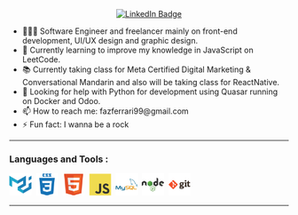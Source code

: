 <!-- <div id="header" align="center">
  <img src="https://media.giphy.com/media/M9gbBd9nbDrOTu1Mqx/giphy.gif" width="100"/>
</div> -->

<div id="badges" align="center"">
  <a href="https://www.linkedin.com/in/faziram/">
    <img src="https://img.shields.io/badge/LinkedIn-blue?style=for-the-badge&logo=linkedin&logoColor=white" alt="LinkedIn Badge"/>
  </a>
</div>

<div id="header" align="start">
  <ul>
    <li> 👩🏻‍💻 Software Engineer and freelancer mainly on front-end development, UI/UX design and graphic design. </li>
    <li> 🌱 Currently learning to improve my knowledge in JavaScript on LeetCode.</li>
    <li> 📚 Currently taking class for Meta Certified Digital Marketing & Conversational Mandarin and also will be taking class for ReactNative. </li>
    <li> 🤔 Looking for help with Python for development using Quasar running on Docker and Odoo. </li>
    <li> 📫 How to reach me: fazferrari99@gmail.com </li>
    <li> ⚡ Fun fact: I wanna be a rock
  </ul>
</div>

---

### Languages and Tools :
<div>
  <img src="https://github.com/devicons/devicon/blob/master/icons/materialui/materialui-original.svg" title="Material UI" alt="Material UI" width="40" height="40"/>&nbsp;
  <img src="https://github.com/devicons/devicon/blob/master/icons/css3/css3-plain-wordmark.svg"  title="CSS3" alt="CSS" width="40" height="40"/>&nbsp;
  <img src="https://github.com/devicons/devicon/blob/master/icons/html5/html5-original.svg" title="HTML5" alt="HTML" width="40" height="40"/>&nbsp;
  <img src="https://github.com/devicons/devicon/blob/master/icons/javascript/javascript-original.svg" title="JavaScript" alt="JavaScript" width="40" height="40"/>&nbsp;
  <img src="https://github.com/devicons/devicon/blob/master/icons/mysql/mysql-original-wordmark.svg" title="MySQL"  alt="MySQL" width="40" height="40"/>&nbsp;
  <img src="https://github.com/devicons/devicon/blob/master/icons/nodejs/nodejs-original-wordmark.svg" title="NodeJS" alt="NodeJS" width="40" height="40"/>&nbsp;
  <img src="https://github.com/devicons/devicon/blob/master/icons/git/git-original-wordmark.svg" title="Git" **alt="Git" width="40" height="40"/>
</div>

---

<!-- ### :fire: My Stats :
[![GitHub Streak](http://github-readme-streak-stats.herokuapp.com?user=FaziraFM&theme=dark&background=000000)](https://git.io/streak-stats)
[![Top Langs](https://github-readme-stats.vercel.app/api/top-langs/?username=FaziraFM&layout=compact&theme=vision-friendly-dark)](https://github.com/anuraghazra/github-readme-stats) -->
